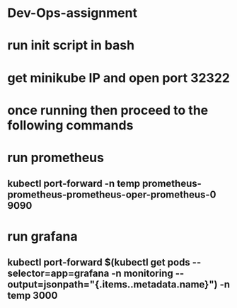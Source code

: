 # Dev-Ops-assignment

# run init script in bash 

# get minikube IP and open port 32322

# once running then proceed to the following commands  

# run prometheus 
## kubectl port-forward -n temp prometheus-prometheus-prometheus-oper-prometheus-0 9090

# run grafana 
## kubectl port-forward $(kubectl get  pods --selector=app=grafana -n  monitoring --output=jsonpath="{.items..metadata.name}") -n temp  3000
